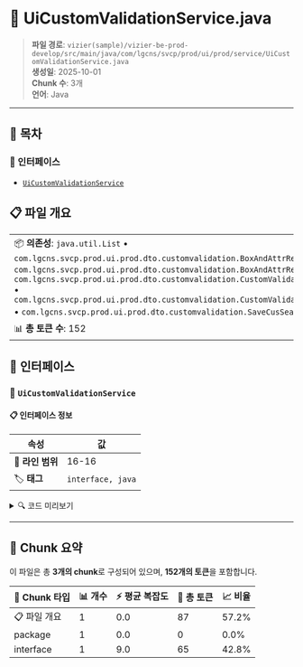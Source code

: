 # 📄 UiCustomValidationService.java

> **파일 경로**: `vizier(sample)/vizier-be-prod-develop/src/main/java/com/lgcns/svcp/prod/ui/prod/service/UiCustomValidationService.java`  
> **생성일**: 2025-10-01  
> **Chunk 수**: 3개  
> **언어**: Java
---

## 📑 목차

### 🔌 인터페이스
- [`UiCustomValidationService`](#interface-uicustomvalidationservice)


## 📋 파일 개요

| | |
|--|--|
| 📦 **의존성**: `java.util.List` • `com.lgcns.svcp.prod.ui.prod.dto.customvalidation.BoxAndAttrRequest` • `com.lgcns.svcp.prod.ui.prod.dto.customvalidation.BoxAndAttrRespone` • `com.lgcns.svcp.prod.ui.prod.dto.customvalidation.CustomValidationItemResponse` • `com.lgcns.svcp.prod.ui.prod.dto.customvalidation.CustomValidationMainRespone` • `com.lgcns.svcp.prod.ui.prod.dto.customvalidation.SaveCusSearchDto` 외 4개 | ⚡ **총 복잡도**: 9 |
| 📊 **총 토큰 수**: 152 |  |




## 🔌 인터페이스

### <a id="interface-uicustomvalidationservice"></a>🔌 `UiCustomValidationService`


#### 📋 인터페이스 정보

| 속성 | 값 |
|------|----|
| 📍 **라인 범위** | 16-16 |
| 🏷️ **태그** | `interface, java` |
<details>
<summary>🔍 코드 미리보기</summary>

```java
public interface UiCustomValidationService {
	List<CustomValidationMainRespone> getListMain(String item, String type, String subType, String attrUuid);
	BoxAndAttrRespone getListAdmin(String item, String type, String subType, String action);
	List<SaveCusSearchDto> save(@Valid BoxAndAttrRequest request);
	HistoryResponse getHistory(String validCode);
	CustomValidationPagingResponse getData(int page, int size, String searchBy, String item, String type, String subType, String language);
	void exportExcel(String searchBy, String item, String type, String subType, String language, HttpServletRespo...
```

**Chunk 정보**
- 🆔 **ID**: `f970c3977156`
- 📊 **토큰**: 65

</details>

---




## 🧩 Chunk 요약

이 파일은 총 **3개의 chunk**로 구성되어 있으며, **152개의 토큰**을 포함합니다.

| 🧩 Chunk 타입 | 📊 개수 | ⚡ 평균 복잡도 | 📝 총 토큰 | 📈 비율 |
|---------------|--------|-------------|----------|--------|
| 📋 파일 개요 | 1 | 0.0 | 87 | 57.2% |
| package | 1 | 0.0 | 0 | 0.0% |
| interface | 1 | 9.0 | 65 | 42.8% |

